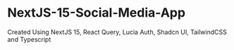 # NextJS-15-Social-Media-App
Created Using NextJS 15, React Query, Lucia Auth, Shadcn UI, TailwindCSS and Typescript
